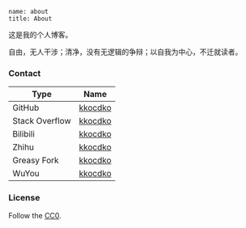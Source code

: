 ```
name: about
title: About
```

这是我的个人博客。

自由，无人干涉；清净，没有无逻辑的争辩；以自我为中心，不迁就读者。

### Contact

| Type           | Name                                                |
| -------------- | --------------------------------------------------- |
| GitHub         | [kkocdko](https://github.com/kkocdko)               |
| Stack Overflow | [kkocdko](https://stackoverflow.com/users/11338291) |
| Bilibili       | [kkocdko](https://space.bilibili.com/22587059)      |
| Zhihu          | [kkocdko](https://zhihu.com/people/kkocdko)         |
| Greasy Fork    | [kkocdko](https://greasyfork.org/users/197529)      |
| WuYou          | [kkocdko](http://wuyou.net?730300)                  |

### License

Follow the [CC0](https://creativecommons.org/publicdomain/zero/1.0).

